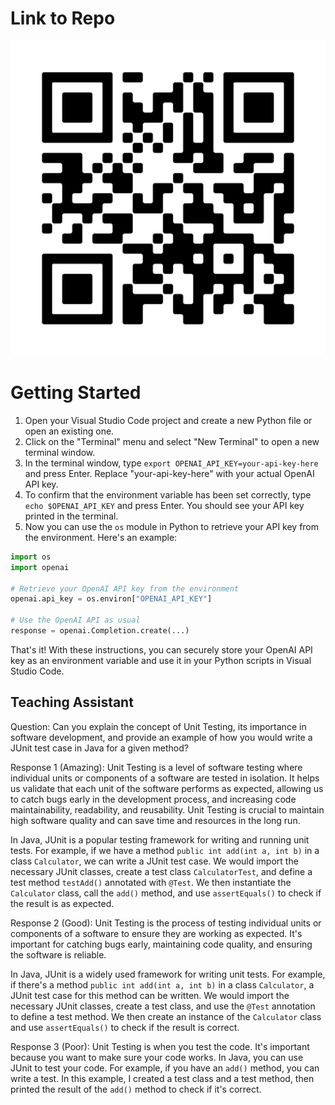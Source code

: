 # Link to Repo
![](./frame.png)

# Getting Started

1. Open your Visual Studio Code project and create a new Python file or open an existing one.
2. Click on the "Terminal" menu and select "New Terminal" to open a new terminal window.
3. In the terminal window, type `export OPENAI_API_KEY=your-api-key-here` and press Enter. Replace "your-api-key-here" with your actual OpenAI API key.
4. To confirm that the environment variable has been set correctly, type `echo $OPENAI_API_KEY` and press Enter. You should see your API key printed in the terminal.
5. Now you can use the `os` module in Python to retrieve your API key from the environment. Here's an example:

```python
import os
import openai

# Retrieve your OpenAI API key from the environment
openai.api_key = os.environ["OPENAI_API_KEY"]

# Use the OpenAI API as usual
response = openai.Completion.create(...)
```

That's it! With these instructions, you can securely store your OpenAI API key as an environment variable and use it in your Python scripts in Visual Studio Code.

## Teaching Assistant
Question: 
Can you explain the concept of Unit Testing, its importance in software development, and provide an example of how you would write a JUnit test case in Java for a given method?

Response 1 (Amazing):
Unit Testing is a level of software testing where individual units or components of a software are tested in isolation. It helps us validate that each unit of the software performs as expected, allowing us to catch bugs early in the development process, and increasing code maintainability, readability, and reusability. Unit Testing is crucial to maintain high software quality and can save time and resources in the long run.

In Java, JUnit is a popular testing framework for writing and running unit tests. For example, if we have a method `public int add(int a, int b)` in a class `Calculator`, we can write a JUnit test case. We would import the necessary JUnit classes, create a test class `CalculatorTest`, and define a test method `testAdd()` annotated with `@Test`. We then instantiate the `Calculator` class, call the `add()` method, and use `assertEquals()` to check if the result is as expected.

Response 2 (Good):
Unit Testing is the process of testing individual units or components of a software to ensure they are working as expected. It's important for catching bugs early, maintaining code quality, and ensuring the software is reliable.

In Java, JUnit is a widely used framework for writing unit tests. For example, if there's a method `public int add(int a, int b)` in a class `Calculator`, a JUnit test case for this method can be written. We would import the necessary JUnit classes, create a test class, and use the `@Test` annotation to define a test method. We then create an instance of the `Calculator` class and use `assertEquals()` to check if the result is correct.

Response 3 (Poor):
Unit Testing is when you test the code. It's important because you want to make sure your code works. In Java, you can use JUnit to test your code. For example, if you have an `add()` method, you can write a test. In this example, I created a test class and a test method, then printed the result of the `add()` method to check if it's correct.
